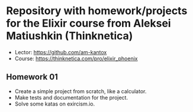 # Repository with homework/projects for the Elixir course from Aleksei Matiushkin (Thinknetica)

 - Lector: https://github.com/am-kantox
 - Course: https://thinknetica.com/pro/elixir_phoenix

## Homework 01
 - Create a simple project from scratch, like a calculator. 
 - Make tests and documentation for the project.
 - Solve some katas on exircism.io.
